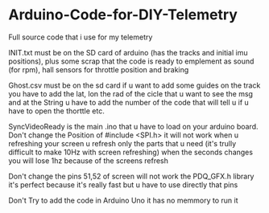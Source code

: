 # Arduino-Code-for-DIY-Telemetry
Full source code that i use for my telemetry

INIT.txt must be on the SD card of arduino (has the tracks and initial imu positions), plus some scrap that the code is ready to emplement as
sound (for rpm), hall sensors for throttle position and braking

Ghost.csv must be on the sd card if u want to add some guides on the track you have to add the lat, lon the rad of the cicle that u want to see the msg
and at the String u have to add the number of the code that will tell u if u have to open the thorttle etc.

SyncVideoReady is the main .ino that u have to load on your arduino board. Don't change the Position of #include <SPI.h>  it will not work
when u refreshing your screen u refresh only the parts that u need (it's trully difficult to make 10Hz with screen refreshing) when the seconds changes
you will lose 1hz because of the screens refresh

Don't change the pins 51,52 of screen will not work the PDQ_GFX.h library it's perfect because it's really fast but u have to use directly that pins

Don't Try to add the code in Arduino Uno it has no memmory to run it
